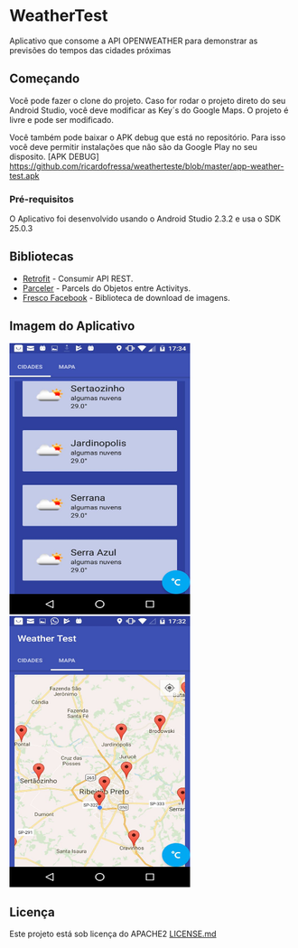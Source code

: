 # WeatherTest

Aplicativo que consome a API OPENWEATHER para demonstrar as previsões do tempos das cidades próximas

## Começando

Você pode fazer o clone do projeto. 
Caso for rodar o projeto direto do seu Android Studio, você deve modificar as Key´s do Google Maps.
O projeto é livre e pode ser modificado.

Você também pode baixar o APK debug que está no repositório. Para isso você deve permitir instalações que não são da Google Play no seu disposito.
[APK DEBUG] https://github.com/ricardofressa/weatherteste/blob/master/app-weather-test.apk


### Pré-requisitos

O Aplicativo foi desenvolvido usando o Android Studio 2.3.2 e usa o SDK 25.0.3


## Bibliotecas

* [Retrofit](http://square.github.io/retrofit/) - Consumir API REST.
* [Parceler](https://github.com/johncarl81/parceler) - Parcels do Objetos entre Activitys.
* [Fresco Facebook](http://frescolib.org/) - Biblioteca de download de imagens.

## Imagem do Aplicativo

<img src="https://github.com/ricardofressa/weatherteste/blob/master/image_app.jpeg" width="320" height="480">
<img src="https://github.com/ricardofressa/weatherteste/blob/master/image_app2.jpeg" width="320" height="480">

## Licença

Este projeto está sob licença do APACHE2 [LICENSE.md](LICENSE.md)